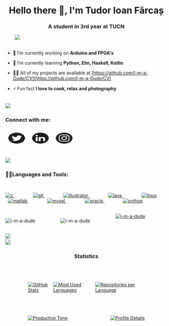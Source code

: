 <h1 align="center">Hello there 👋, I'm Tudor Ioan Fărcaș</h1>
<h3 align="center">A student in 3rd year at TUCN</h3>
<img align="right" width="475" src="https://static.tumblr.com/17703a1b0ebd00c10d60b691376be5e3/gwe9tuq/8MMp8v0eg/tumblr_static_3sbomsnx6nk04ssw0g0gowc0c_640_v2.gif">
<br>
<br>




- 🔭 I’m currently working on **Arduino and FPGA's**

- 🌱 I’m currently learning **Python, Elm, Haskell, Kotlin**

- 👨‍💻 All of my projects are available at [https://github.com/I-m-a-Dude/CV](https://github.com/I-m-a-Dude/CV)

- ⚡ Fun fact **I love to cook, relax and photography**

<br>

</div><img src="https://user-images.githubusercontent.com/73097560/115834477-dbab4500-a447-11eb-908a-139a6edaec5c.gif">

<br>

<h3 align="left">Connect with me:</h3>
<p align="left">
<a href="https://twitter.com/i_am_aa_dude" target="blank"><img align="center" src="https://github.com/I-m-a-Dude/I-m-a-Dude/blob/main/Toto/twitter.svg" alt="i_am_aa_dude" height="60" width="70" /></a>
<a href="https://linkedin.com/in/tudor-ioan-fărcaș" target="blank"><img align="center" src="https://github.com/I-m-a-Dude/I-m-a-Dude/blob/main/Toto/linked.svg" alt="tudor ioan fărcaș" height="60" width="70" /></a>
<a href="https://instagram.com/tudor.i.farcas" target="blank"><img align="center" src="https://github.com/I-m-a-Dude/I-m-a-Dude/blob/main/Toto/insta.svg" alt="tudor.i.farcas" height="60" width="70" /></a>
</p>


<br>

</div><img src="https://user-images.githubusercontent.com/73097560/115834477-dbab4500-a447-11eb-908a-139a6edaec5c.gif">

<br>

<h3 align="left">👨‍💻Languages and Tools:</h3>
<br>

<p align="left">
  <a href="https://www.cprogramming.com/" target="_blank" rel="noreferrer" style="margin-right: 50px;">
    <img src="https://cdn.jsdelivr.net/gh/devicons/devicon/icons/c/c-plain.svg" alt="c" width="40" height="40">
  </a>
  &nbsp
  <a href="https://git-scm.com/" target="_blank" rel="noreferrer" style="margin-right: 50px;">
    <img src="https://cdn.jsdelivr.net/gh/devicons/devicon/icons/git/git-original.svg" alt="git" width="40" height="40">
  </a>
  &nbsp
  <a href="https://www.adobe.com/in/products/illustrator.html" target="_blank" rel="noreferrer" style="margin-right: 50px;">
    <img src="https://www.vectorlogo.zone/logos/adobe_illustrator/adobe_illustrator-icon.svg" alt="illustrator" width="40" height="40">
  </a>
  &nbsp
  <a href="https://www.java.com" target="_blank" rel="noreferrer" style="margin-right: 50px;">
    <img src="https://cdn.jsdelivr.net/gh/devicons/devicon/icons/java/java-original.svg" alt="java" width="40" height="40">
  </a>
  &nbsp
  <a href="https://www.linux.org/" target="_blank" rel="noreferrer" style="margin-right: 50px;">
    <img src="https://cdn.jsdelivr.net/gh/devicons/devicon/icons/linux/linux-original.svg" alt="linux" width="40" height="40">
  </a>
  &nbsp
  <a href="https://www.mathworks.com/" target="_blank" rel="noreferrer" style="margin-right: 50px;">
    <img src="https://cdn.jsdelivr.net/gh/devicons/devicon/icons/matlab/matlab-original.svg" alt="matlab" width="40" height="40">
  </a>
  &nbsp
  <a href="https://www.mysql.com/" target="_blank" rel="noreferrer" style="margin-right: 50px;">
    <img src="https://cdn.jsdelivr.net/gh/devicons/devicon/icons/mysql/mysql-original.svg" alt="mysql" width="40" height="40">
  </a>
  &nbsp
  <a href="https://www.oracle.com/" target="_blank" rel="noreferrer" style="margin-right: 50px;">
    <img src="https://cdn.jsdelivr.net/gh/devicons/devicon/icons/oracle/oracle-original.svg" alt="oracle" width="40" height="40">
  </a>
  &nbsp
  <a href="https://www.python.org" target="_blank" rel="noreferrer" style="margin-right: 50px;">
    <img src="https://cdn.jsdelivr.net/gh/devicons/devicon/icons/python/python-original.svg" alt="python" width="40" height="40">
  </a>
</p>



<br>

<div style="display: flex; justify-content: space-between;">
  <div style="flex: 1; margin-right: 10px;">
    <p><img src="https://github-readme-stats.vercel.app/api?username=i-m-a-dude&show_icons=true&locale=en&layout=compact&theme=vision-friendly-dark" alt="i-m-a-dude" /></p>
  </div>
  <div style="flex: 1; margin-right: 10px;">
    <p><img src="https://github-readme-streak-stats.herokuapp.com/?user=i-m-a-dude&layout=compact&theme=vision-friendly-dark" alt="i-m-a-dude" /></p>
  </div>
  <div style="flex: 1;">
    <a style="text-align: right;" href="https://github.com/anuraghazra/github-readme-stats">
      <img src="https://github-readme-stats.vercel.app/api/top-langs/?username=i-m-a-dude&layout=compact&theme=vision-friendly-dark" alt="i-m-a-dude">
    </a>
  </div>
</div>

<br>

<div> <a href="https://github.com/i-m-a-dude" target="_blank"><img src="https://img.shields.io/badge/GitHub-100000?style=for-the-badge&logo=github&logoColor=white" target="_blank"></a>
</div><img src="https://user-images.githubusercontent.com/73097560/115834477-dbab4500-a447-11eb-908a-139a6edaec5c.gif"><h3 align="center">Statistics</h3>

<div style="display: flex; justify-content: space-between; margin: 70px;">
  <a href="https://github.com/i-m-a-dude">
    <img src="http://github-profile-summary-cards.vercel.app/api/cards/stats?username=i-m-a-dude&theme=2077" alt="GitHub Stats" height="180em" />
  </a>
  
  <a href="https://github.com/i-m-a-dude">
    <img src="http://github-profile-summary-cards.vercel.app/api/cards/most-commit-language?username=i-m-a-dude&theme=2077" alt="Most Used Languages" height="180em" />
  </a>

  <a href="https://github.com/i-m-a-dude">
    <img src="http://github-profile-summary-cards.vercel.app/api/cards/repos-per-language?username=i-m-a-dude&theme=2077" alt="Repositories per Language" height="180em" />
  </a>
</div>

<div style="display: flex; justify-content: space-between; margin: 70px;">
  <a href="https://github.com/i-m-a-dude">
    <img src="http://github-profile-summary-cards.vercel.app/api/cards/productive-time?username=i-m-a-dude&theme=2077" alt="Productive Time" height="180em" />
  </a>

  <a href="https://github.com/i-m-a-dude">
    <img src="http://github-profile-summary-cards.vercel.app/api/cards/profile-details?username=i-m-a-dude&theme=2077" alt="Profile Details" height="180em" />
  </a>
</div>




